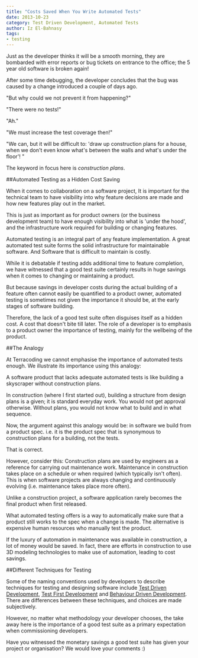 ```yaml
---
title: "Costs Saved When You Write Automated Tests"
date: 2013-10-23
category: Test Driven Development, Automated Tests
author: Iz El-Bahnasy
tags:
- testing
---
```


Just as the developer thinks it will be a smooth morning, they are bombarded with error reports or bug tickets on entrance to the office; the 5 year old software is broken again!

After some time debugging, the developer concludes that the bug was caused by a change introduced a couple of days ago.

"But why could we not prevent it from happening?"

"There were no tests!"

"Ah."

"We must increase the test coverage then!"

"We can, but it will be difficult to: 'draw up construction plans for a house, when we don't even know what's between the walls and what's under the floor'! "

The keyword in focus here is _construction plans_.

##Automated Testing as a Hidden Cost Saving

When it comes to collaboration on a software project, It is important for the technical team to have visibility into why feature decisions are made and how new features play out in the market.

This is just as important as for product owners (or the business development team) to have enough visibility into what is 'under the hood', and the infrastructure work required for building or changing features.

Automated testing is an integral part of any feature implementation.  A great automated test suite forms the solid infrastructure for maintainable software.  And Software that is difficult to maintain is costly.

While it is debatable if testing adds additional time to feature completion, we have witnessed that a good test suite certainly results in huge savings when it comes to changing or maintaining a product.

But because savings in developer costs during the actual building of a feature often cannot easily be quantified to a product owner, automated testing is sometimes not given the importance it should be, at the early stages of software building.

Therefore, the lack of a good test suite often disguises itself as a hidden cost.  A cost that doesn't bite till later.  The role of a developer is to emphasis to a product owner the importance of testing, mainly for the wellbeing of the product.

##The Analogy

At Terracoding we cannot emphasise the importance of automated tests enough. We illustrate its importance using this analogy:

A software product that lacks adequate automated tests is like building a skyscraper without construction plans.

In construction (where I first started out), building a structure from design plans is a given; it is standard everyday work.  You would not get approval otherwise.  Without plans, you would not know what to build and in what sequence.

Now, the argument against this analogy would be: in software we build from a product spec.  i.e. it is the product spec that is synonymous to construction plans for a building, not the tests.

That is correct.

However, consider this: Construction plans are used by engineers as a reference for carrying out maintenance work.  Maintenance in construction takes place on a schedule or when required (which typically isn't often).  This is when software projects are always changing and continuously evolving (i.e. maintenance takes place more often).

Unlike a construction project, a software application rarely becomes the final product when first released.

What automated testing offers is a way to automatically make sure that a product still works to the spec when a change is made.  The alternative is expensive human resources who manually test the product.

If the luxury of automation in maintenance was available in construction, a lot of money would be saved.  In fact, there are efforts in construction to use 3D modeling technologies to make use of automation, leading to cost savings.

##Different Techniques for Testing

Some of the naming conventions used by developers to describe techniques for testing and designing software include [Test Driven Development](http://en.wikipedia.org/wiki/Test-driven_development), [Test First Development](http://www.extremeprogramming.org/rules/testfirst.html) and [Behaviour Driven Development](http://en.wikipedia.org/wiki/Behavior-driven_development).  There are differences between these techniques, and choices are made subjectively.

However, no matter what methodology your developer chooses, the take away here is the importance of a good test suite as a primary expectation when commissioning developers.

Have you witnessed the monetary savings a good test suite has given your project or organisation? We would love your comments :)
